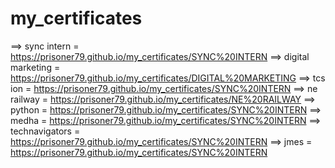 # my_certificates

==> sync intern =   https://prisoner79.github.io/my_certificates/SYNC%20INTERN
==> digital marketing =   https://prisoner79.github.io/my_certificates/DIGITAL%20MARKETING
==> tcs ion =   https://prisoner79.github.io/my_certificates/SYNC%20INTERN
==> ne railway =   https://prisoner79.github.io/my_certificates/NE%20RAILWAY
==> python =   https://prisoner79.github.io/my_certificates/SYNC%20INTERN
==> medha =   https://prisoner79.github.io/my_certificates/SYNC%20INTERN
==> technavigators =   https://prisoner79.github.io/my_certificates/SYNC%20INTERN
==> jmes =   https://prisoner79.github.io/my_certificates/SYNC%20INTERN
